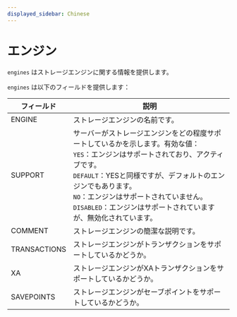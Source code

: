 ```yaml
---
displayed_sidebar: Chinese
---
```


# エンジン

`engines` はストレージエンジンに関する情報を提供します。

`engines` は以下のフィールドを提供します：

| フィールド     | 説明                                                         |
| ------------ | ------------------------------------------------------------ |
| ENGINE       | ストレージエンジンの名前です。                               |
| SUPPORT      | サーバーがストレージエンジンをどの程度サポートしているかを示します。有効な値：<br />`YES`：エンジンはサポートされており、アクティブです。<br />`DEFAULT`：YESと同様ですが、デフォルトのエンジンでもあります。<br />`NO`：エンジンはサポートされていません。<br />`DISABLED`：エンジンはサポートされていますが、無効化されています。 |
| COMMENT      | ストレージエンジンの簡潔な説明です。                         |
| TRANSACTIONS | ストレージエンジンがトランザクションをサポートしているかどうか。 |
| XA           | ストレージエンジンがXAトランザクションをサポートしているかどうか。 |
| SAVEPOINTS   | ストレージエンジンがセーブポイントをサポートしているかどうか。   |

